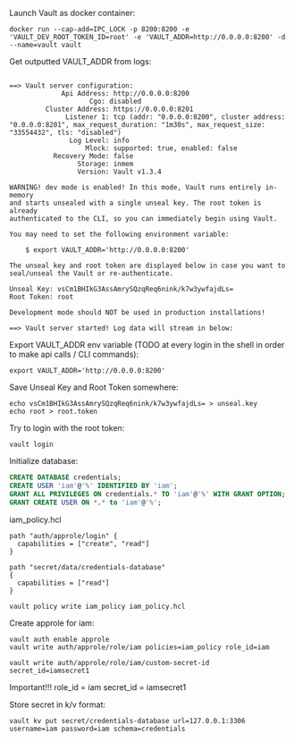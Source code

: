 Launch Vault as docker container:

```shell script
docker run --cap-add=IPC_LOCK -p 8200:8200 -e 'VAULT_DEV_ROOT_TOKEN_ID=root' -e 'VAULT_ADDR=http://0.0.0.0:8200' -d --name=vault vault
``` 

Get outputted VAULT_ADDR from logs:
```log

==> Vault server configuration:
             Api Address: http://0.0.0.0:8200
                    Cgo: disabled
         Cluster Address: https://0.0.0.0:8201
              Listener 1: tcp (addr: "0.0.0.0:8200", cluster address: "0.0.0.0:8201", max_request_duration: "1m30s", max_request_size: "33554432", tls: "disabled")
               Log Level: info
                   Mlock: supported: true, enabled: false
           Recovery Mode: false
                 Storage: inmem
                 Version: Vault v1.3.4

WARNING! dev mode is enabled! In this mode, Vault runs entirely in-memory
and starts unsealed with a single unseal key. The root token is already
authenticated to the CLI, so you can immediately begin using Vault.

You may need to set the following environment variable:

    $ export VAULT_ADDR='http://0.0.0.0:8200'

The unseal key and root token are displayed below in case you want to
seal/unseal the Vault or re-authenticate.

Unseal Key: vsCm1BHIkG3AssAmrySQzqReq6nink/k7w3ywfajdLs=
Root Token: root

Development mode should NOT be used in production installations!

==> Vault server started! Log data will stream in below:
```

Export VAULT_ADDR env variable (TODO at every login in the shell in order to make api calls / CLI commands):
```shell script
export VAULT_ADDR='http://0.0.0.0:8200'
```

Save Unseal Key and Root Token somewhere:
```shell script
echo vsCm1BHIkG3AssAmrySQzqReq6nink/k7w3ywfajdLs= > unseal.key
echo root > root.token

```

Try to login with the root token:
```shell script
vault login 
```

Initialize database:
```sql
CREATE DATABASE credentials;
CREATE USER 'iam'@'%' IDENTIFIED BY 'iam';
GRANT ALL PRIVILEGES ON credentials.* TO 'iam'@'%' WITH GRANT OPTION;
GRANT CREATE USER ON *.* to 'iam'@'%';
```

iam_policy.hcl
```hql
path "auth/approle/login" {
  capabilities = ["create", "read"]
}

path "secret/data/credentials-database"
{
  capabilities = ["read"]
}
```

```shell script
vault policy write iam_policy iam_policy.hcl
```

Create approle for iam:
```shell script
vault auth enable approle
vault write auth/approle/role/iam policies=iam_policy role_id=iam

vault write auth/approle/role/iam/custom-secret-id secret_id=iamsecret1

```
Important!!!
role_id = iam
secret_id = iamsecret1


Store secret in k/v format:
```shell script
vault kv put secret/credentials-database url=127.0.0.1:3306 username=iam password=iam schema=credentials
```
